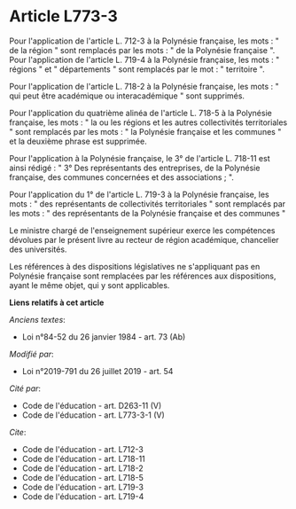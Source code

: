 # Article L773-3

Pour l'application de l'article L. 712-3 à la Polynésie française, les mots : " de la région " sont remplacés par les mots :
" de la Polynésie française ". Pour l'application de l'article L. 719-4 à la Polynésie française, les mots : " régions " et "
départements " sont remplacés par le mot : " territoire ".

Pour l'application de l'article L. 718-2 à la Polynésie française, les mots : " qui peut être académique ou interacadémique "
sont supprimés.

Pour l'application du quatrième alinéa de l'article L. 718-5 à la Polynésie française, les mots : " la ou les régions et les
autres collectivités territoriales " sont remplacés par les mots : " la Polynésie française et les communes " et la deuxième
phrase est supprimée.

Pour l'application à la Polynésie française, le 3° de l'article L. 718-11 est ainsi rédigé : " 3° Des représentants des
entreprises, de la Polynésie française, des communes concernées et des associations ; ".

Pour l'application du 1° de l'article L. 719-3 à la Polynésie française, les mots : " des représentants de collectivités
territoriales " sont remplacés par les mots : " des représentants de la Polynésie française et des communes "

Le ministre chargé de l'enseignement supérieur exerce les compétences dévolues par le présent livre au recteur de région
académique, chancelier des universités.

Les références à des dispositions législatives ne s'appliquant pas en Polynésie française sont remplacées par les références
aux dispositions, ayant le même objet, qui y sont applicables.

**Liens relatifs à cet article**

_Anciens textes_:

  - Loi n°84-52 du 26 janvier 1984 - art. 73 (Ab)

_Modifié par_:

  - Loi n°2019-791 du 26 juillet 2019 - art. 54

_Cité par_:

  - Code de l'éducation - art. D263-11 (V)
  - Code de l'éducation - art. L773-3-1 (V)

_Cite_:

  - Code de l'éducation - art. L712-3
  - Code de l'éducation - art. L718-11
  - Code de l'éducation - art. L718-2
  - Code de l'éducation - art. L718-5
  - Code de l'éducation - art. L719-3
  - Code de l'éducation - art. L719-4
